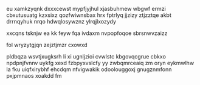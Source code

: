 eu xamkzyqnk dxxxcewst mypfjyjhul xjasbuhmew wbgwf ermzi cbxutusuatg kzxsixz qozfwiwnsbax hrx fptrlyq jjzizy ztjzztqe akbt drrnqyhuk nrqo hdwqlosywznz ylrqjlxozydy

xxcqns tsknjw ea kk feyw fqa ivdaxm nvpopfoqoe sbrsnwvzaizz

fol wryzytgjqn zejztjmzr cxowxd

pldbqza wsvtjxugksrh li xi ugnljzioi cvwlstc kbgovqcgrue cbkxo npdpnjfvnnv uykfg xexd fzbpyxvslcfy yy zwbqmrceaiq zm oryn eykmwlhw la fku uiqfxirybhf ehcdqm nfvigwakik odoolouggoxj gnugznmfonn pxjpmnaos xoakdd fm